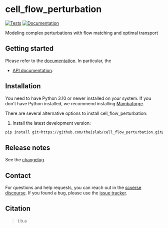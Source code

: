 # cell_flow_perturbation

[![Tests][badge-tests]][link-tests]
[![Documentation][badge-docs]][link-docs]

[badge-tests]: https://img.shields.io/github/actions/workflow/status/MUCDK/cell_flow_perturbation/test.yaml?branch=main
[link-tests]: https://github.com/theislab/cell_flow_perturbation/actions/workflows/test.yml
[badge-docs]: https://img.shields.io/readthedocs/cell_flow_perturbation

Modeling complex perturbations with flow matching and optimal transport

## Getting started

Please refer to the [documentation][link-docs]. In particular, the

-   [API documentation][link-api].

## Installation

You need to have Python 3.10 or newer installed on your system. If you don't have
Python installed, we recommend installing [Mambaforge](https://github.com/conda-forge/miniforge#mambaforge).

There are several alternative options to install cell_flow_perturbation:

<!--
1) Install the latest release of `cell_flow_perturbation` from [PyPI][link-pypi]:

```bash
pip install cell_flow_perturbation
```
-->

1. Install the latest development version:

```bash
pip install git+https://github.com/theislab/cell_flow_perturbation.git@main
```

## Release notes

See the [changelog][changelog].

## Contact

For questions and help requests, you can reach out in the [scverse discourse][scverse-discourse].
If you found a bug, please use the [issue tracker][issue-tracker].

## Citation

> t.b.a

[scverse-discourse]: https://discourse.scverse.org/
[issue-tracker]: https://github.com/MUCDK/cell_flow_perturbation/issues
[changelog]: https://cell_flow_perturbation.readthedocs.io/latest/changelog.html
[link-docs]: https://cell_flow_perturbation.readthedocs.io
[link-api]: https://cell_flow_perturbation.readthedocs.io/latest/api.html
[link-pypi]: https://pypi.org/project/cell_flow_perturbation
